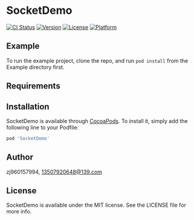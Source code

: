 # SocketDemo

[![CI Status](https://img.shields.io/travis/zj960157994/SocketDemo.svg?style=flat)](https://travis-ci.org/zj960157994/SocketDemo)
[![Version](https://img.shields.io/cocoapods/v/SocketDemo.svg?style=flat)](https://cocoapods.org/pods/SocketDemo)
[![License](https://img.shields.io/cocoapods/l/SocketDemo.svg?style=flat)](https://cocoapods.org/pods/SocketDemo)
[![Platform](https://img.shields.io/cocoapods/p/SocketDemo.svg?style=flat)](https://cocoapods.org/pods/SocketDemo)

## Example

To run the example project, clone the repo, and run `pod install` from the Example directory first.

## Requirements

## Installation

SocketDemo is available through [CocoaPods](https://cocoapods.org). To install
it, simply add the following line to your Podfile:

```ruby
pod 'SocketDemo'
```

## Author

zj960157994, 13507920648@139.com

## License

SocketDemo is available under the MIT license. See the LICENSE file for more info.
